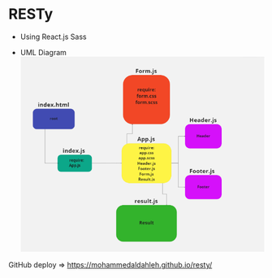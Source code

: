 # RESTy

* Using
React.js
Sass

- UML Diagram
![Resty-UML](./RESTY-UML.PNG)


GitHub deploy => https://mohammedaldahleh.github.io/resty/

